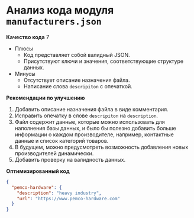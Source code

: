 # Анализ кода модуля `manufacturers.json`

**Качество кода**
7
-  Плюсы
    - Код представляет собой валидный JSON.
    - Присутствуют ключи и значения, соответствующие структуре данных.
-  Минусы
    - Отсутствует описание назначения файла.
    - Написание слова `descripiton` с опечаткой.

**Рекомендации по улучшению**

1.  Добавить описание назначения файла в виде комментария.
2.  Исправить опечатку в слове `descripiton` на `description`.
3.  Файл содержит данные, которые можно использовать для наполнения базы данных, и было бы полезно добавить больше информации о каждом производителе, например, контактные данные и список категорий товаров.
4.  В будущем, можно предусмотреть возможность добавления новых производителей динамически.
5.  Добавить проверку на валидность данных.

**Оптимизированный код**

```json
{
  "pemco-hardware": {
    "description": "heavy industry",
    "url": "https://www.pemco-hardware.com"
  }
}
```